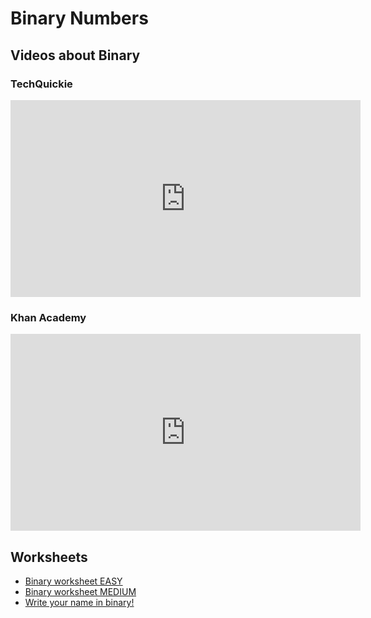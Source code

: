 # Binary Numbers

## Videos about Binary

### TechQuickie

<iframe width="560" height="315" src="https://www.youtube.com/embed/LpuPe81bc2w" frameborder="0" allow="autoplay; encrypted-media" allowfullscreen></iframe>


### Khan Academy

<iframe width="560" height="315" src="https://www.youtube.com/embed/ry1hpm1GXVI" frameborder="0" allow="autoplay; encrypted-media" allowfullscreen></iframe>

## Worksheets
* [Binary worksheet EASY](https://zsiegel92.github.io/evilpython/binary_worksheet.pdf)
* [Binary worksheet MEDIUM](https://zsiegel92.github.io/evilpython/binary_worksheet_2.pdf)
* [Write your name in binary!](https://www.sciencefriday.com/educational-resources/write-your-name-in-binary-code/)
